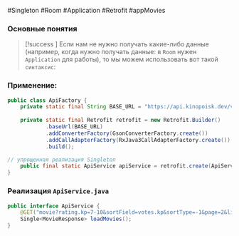 #Singleton #Room #Application #Retrofit #appMovies 
### Основные понятия

>[!success ] Если нам не нужно получать какие-либо данные (например, когда нужно получать данные: в `Room` нужен `Application` для работы), то мы можем использовать вот такой `синтаксис`:
### Применение:

```java
public class ApiFactory {  
    private static final String BASE_URL = "https://api.kinopoisk.dev/v1.4/";  
  
    private static final Retrofit retrofit = new Retrofit.Builder()  
            .baseUrl(BASE_URL)  
            .addConverterFactory(GsonConverterFactory.create())  
            .addCallAdapterFactory(RxJava3CallAdapterFactory.create())  
            .build();  

// упрощенная реализация Singleton
    public final static ApiService apiService = retrofit.create(ApiService.class);  
}
```

### Реализация `ApiService.java`

```java
public interface ApiService {  
    @GET("movie?rating.kp=7-10&sortField=votes.kp&sortType=-1&page=2&limit=5&year=2025&type=movie&token=MXTGTC1-GWVMXHR-NYNPSHM-XRJ4XCN")  
    Single<MovieResponse> loadMovies();  
}
```

